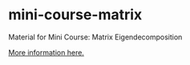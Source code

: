 # mini-course-matrix
Material for Mini Course: Matrix Eigendecomposition

[More information here.](https://groups.oist.jp/grad/mini-course-matrix-eigendecomposition)
